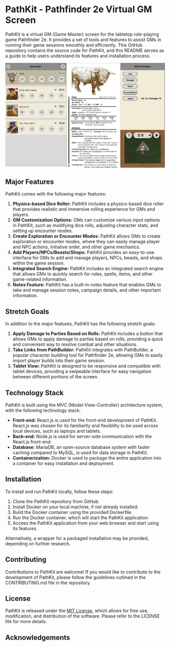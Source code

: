 # PathKit - Pathfinder 2e Virtual GM Screen

PathKit is a virtual GM (Game Master) screen for the tabletop role-playing game Pathfinder 2e. It provides a set of tools and features to assist GMs in running their game sessions smoothly and efficiently. This GitHub repository contains the source code for PathKit, and this README serves as a guide to help users understand its features and installation process.

![Screenshot](PathKit_Screenshot.png)
## Major Features

PathKit comes with the following major features:

1. **Physics-based Dice Roller:** PathKit includes a physics-based dice roller that provides realistic and immersive rolling experience for GMs and players.
2. **GM Customization Options:** GMs can customize various input options in PathKit, such as modifying dice rolls, adjusting character stats, and setting up encounter modes.
3. **Create Exploration or Encounter Modes:** PathKit allows GMs to create exploration or encounter modes, where they can easily manage player and NPC actions, initiative order, and other game mechanics.
4. **Add Players/NPCs/Beasts/Shops:** PathKit provides an easy-to-use interface for GMs to add and manage players, NPCs, beasts, and shops within the game session.
5. **Integrated Search Engine:** PathKit includes an integrated search engine that allows GMs to quickly search for rules, spells, items, and other game-related information.
6. **Notes Feature:** PathKit has a built-in notes feature that enables GMs to take and manage session notes, campaign details, and other important information.

## Stretch Goals

In addition to the major features, PathKit has the following stretch goals:

1. **Apply Damage to Parties Based on Rolls:** PathKit includes a button that allows GMs to apply damage to parties based on rolls, providing a quick and convenient way to resolve combat and other situations.
2. **Take Links from PathBuilder:** PathKit integrates with PathBuilder, a popular character building tool for Pathfinder 2e, allowing GMs to easily import player builds into their game session.
3. **Tablet View:** PathKit is designed to be responsive and compatible with tablet devices, providing a swipeable interface for easy navigation between different portions of the screen.

## Technology Stack

PathKit is built using the MVC (Model-View-Controller) architecture system, with the following technology stack:

- **Front-end:** React.js is used for the front-end development of PathKit. React.js was chosen for its familiarity and flexibility to be used across local devices, such as laptops and tablets.
- **Back-end:** Node.js is used for server-side communication with the React.js front-end.
- **Database:** MariaDB, an open-source database system with faster caching compared to MySQL, is used for data storage in PathKit.
- **Containerization:** Docker is used to package the entire application into a container for easy installation and deployment.

## Installation

To install and run PathKit locally, follow these steps:

1. Clone the PathKit repository from GitHub.
2. Install Docker on your local machine, if not already installed.
3. Build the Docker container using the provided Dockerfile.
4. Run the Docker container, which will start the PathKit application.
5. Access the PathKit application from your web browser and start using its features.

Alternatively, a wrapper for a packaged installation may be provided, depending on further research.

## Contributing

Contributions to PathKit are welcome! If you would like to contribute to the development of PathKit, please follow the guidelines outlined in the CONTRIBUTING.md file in the repository.

## License

PathKit is released under the [MIT License](LICENSE), which allows for free use, modification, and distribution of the software. Please refer to the LICENSE file for more details.

## Acknowledgements
